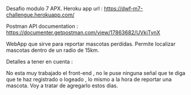 Desafio modulo 7 APX.
Heroku app url : https://dwf-m7-challengue.herokuapp.com/

Postman API documentation : https://documenter.getpostman.com/view/17863682/UVkiTynX

WebApp que sirve para reportar mascotas perdidas.
Permite localizar mascotas dentro de un radio de 15km.

Detalles a tener en cuenta :

No esta muy trabajado el front-end , no le puse ninguna señal que te diga que
te haz registrado o logeado , lo mismo a la hora de reportar una mascota.
Voy a tratar de agregarlo estos dias.
